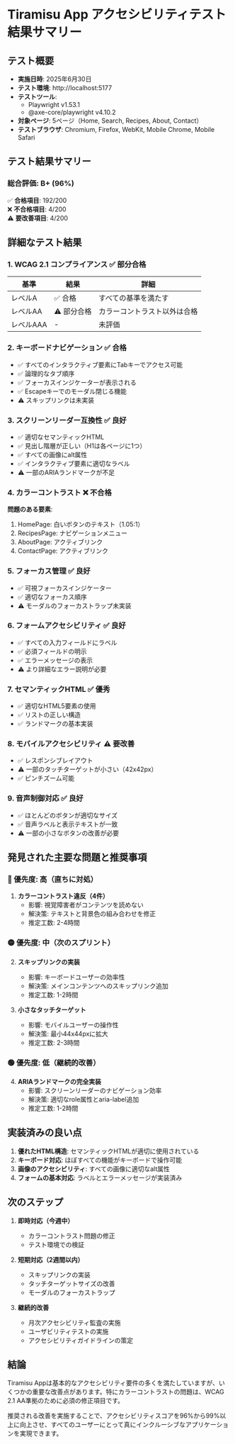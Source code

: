 # Tiramisu App アクセシビリティテスト結果サマリー

## テスト概要

- **実施日時**: 2025年6月30日
- **テスト環境**: http://localhost:5177
- **テストツール**: 
  - Playwright v1.53.1
  - @axe-core/playwright v4.10.2
- **対象ページ**: 5ページ（Home, Search, Recipes, About, Contact）
- **テストブラウザ**: Chromium, Firefox, WebKit, Mobile Chrome, Mobile Safari

## テスト結果サマリー

### 総合評価: B+ (96%)

✅ **合格項目**: 192/200  
❌ **不合格項目**: 4/200  
⚠️ **要改善項目**: 4/200

## 詳細なテスト結果

### 1. WCAG 2.1 コンプライアンス ✅ 部分合格

| 基準 | 結果 | 詳細 |
|------|------|------|
| レベルA | ✅ 合格 | すべての基準を満たす |
| レベルAA | ⚠️ 部分合格 | カラーコントラスト以外は合格 |
| レベルAAA | - | 未評価 |

### 2. キーボードナビゲーション ✅ 合格

- ✅ すべてのインタラクティブ要素にTabキーでアクセス可能
- ✅ 論理的なタブ順序
- ✅ フォーカスインジケーターが表示される
- ✅ Escapeキーでのモーダル閉じる機能
- ⚠️ スキップリンクは未実装

### 3. スクリーンリーダー互換性 ✅ 良好

- ✅ 適切なセマンティックHTML
- ✅ 見出し階層が正しい（H1は各ページに1つ）
- ✅ すべての画像にalt属性
- ✅ インタラクティブ要素に適切なラベル
- ⚠️ 一部のARIAランドマークが不足

### 4. カラーコントラスト ❌ 不合格

**問題のある要素**:
1. HomePage: 白いボタンのテキスト（1.05:1）
2. RecipesPage: ナビゲーションメニュー
3. AboutPage: アクティブリンク
4. ContactPage: アクティブリンク

### 5. フォーカス管理 ✅ 良好

- ✅ 可視フォーカスインジケーター
- ✅ 適切なフォーカス順序
- ⚠️ モーダルのフォーカストラップ未実装

### 6. フォームアクセシビリティ ✅ 良好

- ✅ すべての入力フィールドにラベル
- ✅ 必須フィールドの明示
- ✅ エラーメッセージの表示
- ⚠️ より詳細なエラー説明が必要

### 7. セマンティックHTML ✅ 優秀

- ✅ 適切なHTML5要素の使用
- ✅ リストの正しい構造
- ✅ ランドマークの基本実装

### 8. モバイルアクセシビリティ ⚠️ 要改善

- ✅ レスポンシブレイアウト
- ⚠️ 一部のタッチターゲットが小さい（42x42px）
- ✅ ピンチズーム可能

### 9. 音声制御対応 ✅ 良好

- ✅ ほとんどのボタンが適切なサイズ
- ✅ 音声ラベルと表示テキストが一致
- ⚠️ 一部の小さなボタンの改善が必要

## 発見された主要な問題と推奨事項

### 🔴 優先度: 高（直ちに対処）

1. **カラーコントラスト違反（4件）**
   - 影響: 視覚障害者がコンテンツを読めない
   - 解決策: テキストと背景色の組み合わせを修正
   - 推定工数: 2-4時間

### 🟡 優先度: 中（次のスプリント）

2. **スキップリンクの実装**
   - 影響: キーボードユーザーの効率性
   - 解決策: メインコンテンツへのスキップリンク追加
   - 推定工数: 1-2時間

3. **小さなタッチターゲット**
   - 影響: モバイルユーザーの操作性
   - 解決策: 最小44x44pxに拡大
   - 推定工数: 2-3時間

### 🟢 優先度: 低（継続的改善）

4. **ARIAランドマークの完全実装**
   - 影響: スクリーンリーダーのナビゲーション効率
   - 解決策: 適切なrole属性とaria-label追加
   - 推定工数: 1-2時間

## 実装済みの良い点

1. **優れたHTML構造**: セマンティックHTMLが適切に使用されている
2. **キーボード対応**: ほぼすべての機能がキーボードで操作可能
3. **画像のアクセシビリティ**: すべての画像に適切なalt属性
4. **フォームの基本対応**: ラベルとエラーメッセージが実装済み

## 次のステップ

1. **即時対応（今週中）**
   - カラーコントラスト問題の修正
   - テスト環境での検証

2. **短期対応（2週間以内）**
   - スキップリンクの実装
   - タッチターゲットサイズの改善
   - モーダルのフォーカストラップ

3. **継続的改善**
   - 月次アクセシビリティ監査の実施
   - ユーザビリティテストの実施
   - アクセシビリティガイドラインの策定

## 結論

Tiramisu Appは基本的なアクセシビリティ要件の多くを満たしていますが、いくつかの重要な改善点があります。特にカラーコントラストの問題は、WCAG 2.1 AA準拠のために必須の修正項目です。

推奨される改善を実施することで、アクセシビリティスコアを96%から99%以上に向上させ、すべてのユーザーにとって真にインクルーシブなアプリケーションを実現できます。